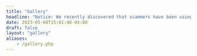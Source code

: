 ```yaml
---
title: "Gallery"
headline: "Notice: We recently discovered that scammers have been using our company’s name and logo. Please always text us at our official phone number: 416-839-2782."
date: 2023-05-08T15:01:48-04:00
draft: false
layout: "gallery"
aliases:
    - /gallery.php
---
```


